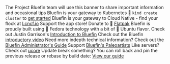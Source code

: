 The Project Bluefin team will use this banner to share important information and occasional tips
Bluefin is your gateway to Kubernetes 󱃾 `kind create cluster` to [get started](https://kind.sigs.k8s.io/)
Bluefin is your gateway to Cloud Native - find your flock at [l.cncf.io](landscape.cncf.io)
Support the app store! Donate to  [Flatpak](https://opencollective.com/flatpak)
Bluefin is proudly built using 󰣛 Fedora technology with a bit of  Ubuntu flavor.
Check out Justin Garrison's [Introduction to Bluefin](https://www.youtube.com/watch?v=Nz-yyDwTfRM)
Check out the Bluefin [introductory video](https://www.youtube.com/watch?v=YFXufAVdrw4)
Need more indepth technical information? Check out the [Bluefin Administrator's Guide](https://universal-blue.discourse.group/docs?topic=40)
Support [Bluefin's Paleoartists](https://universal-blue.discourse.group/docs?topic=299)
Like servers? Check out [ucore](https://github.com/ublue-os/ucore)
Update break something? You can roll back and pin the previous release or rebase by build date: [View our guide](https://universal-blue.discourse.group/docs?topic=513)
